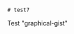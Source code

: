                                                                                                                                                                                                                                                                                                                                                                                                                                                                         # test7
Test "graphical-gist"